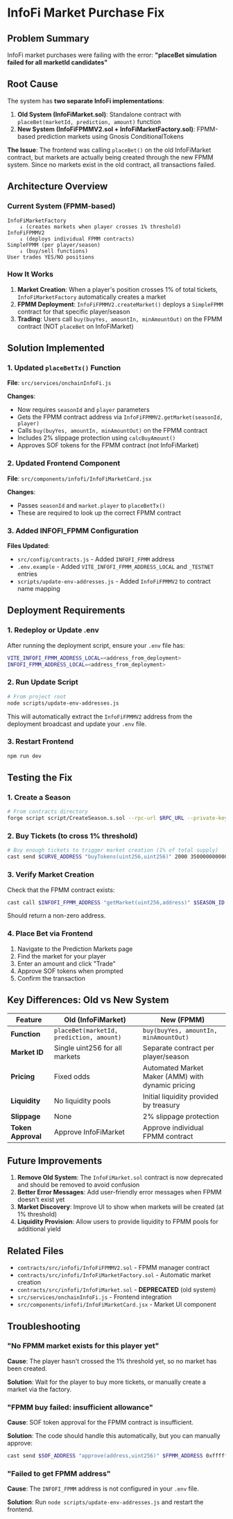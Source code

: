 # InfoFi Market Purchase Fix

## Problem Summary

InfoFi market purchases were failing with the error: **"placeBet simulation failed for all marketId candidates"**

## Root Cause

The system has **two separate InfoFi implementations**:

1. **Old System (InfoFiMarket.sol)**: Standalone contract with `placeBet(marketId, prediction, amount)` function
2. **New System (InfoFiFPMMV2.sol + InfoFiMarketFactory.sol)**: FPMM-based prediction markets using Gnosis ConditionalTokens

**The Issue**: The frontend was calling `placeBet()` on the old InfoFiMarket contract, but markets are actually being created through the new FPMM system. Since no markets exist in the old contract, all transactions failed.

## Architecture Overview

### Current System (FPMM-based)

```
InfoFiMarketFactory
    ↓ (creates markets when player crosses 1% threshold)
InfoFiFPMMV2
    ↓ (deploys individual FPMM contracts)
SimpleFPMM (per player/season)
    ↓ (buy/sell functions)
User trades YES/NO positions
```

### How It Works

1. **Market Creation**: When a player's position crosses 1% of total tickets, `InfoFiMarketFactory` automatically creates a market
2. **FPMM Deployment**: `InfoFiFPMMV2.createMarket()` deploys a `SimpleFPMM` contract for that specific player/season
3. **Trading**: Users call `buy(buyYes, amountIn, minAmountOut)` on the FPMM contract (NOT `placeBet` on InfoFiMarket)

## Solution Implemented

### 1. Updated `placeBetTx()` Function

**File**: `src/services/onchainInfoFi.js`

**Changes**:
- Now requires `seasonId` and `player` parameters
- Gets the FPMM contract address via `InfoFiFPMMV2.getMarket(seasonId, player)`
- Calls `buy(buyYes, amountIn, minAmountOut)` on the FPMM contract
- Includes 2% slippage protection using `calcBuyAmount()`
- Approves SOF tokens for the FPMM contract (not InfoFiMarket)

### 2. Updated Frontend Component

**File**: `src/components/infofi/InfoFiMarketCard.jsx`

**Changes**:
- Passes `seasonId` and `market.player` to `placeBetTx()`
- These are required to look up the correct FPMM contract

### 3. Added INFOFI_FPMM Configuration

**Files Updated**:
- `src/config/contracts.js` - Added `INFOFI_FPMM` address
- `.env.example` - Added `VITE_INFOFI_FPMM_ADDRESS_LOCAL` and `_TESTNET` entries
- `scripts/update-env-addresses.js` - Added `InfoFiFPMMV2` to contract name mapping

## Deployment Requirements

### 1. Redeploy or Update .env

After running the deployment script, ensure your `.env` file has:

```bash
VITE_INFOFI_FPMM_ADDRESS_LOCAL=<address_from_deployment>
INFOFI_FPMM_ADDRESS_LOCAL=<address_from_deployment>
```

### 2. Run Update Script

```bash
# From project root
node scripts/update-env-addresses.js
```

This will automatically extract the `InfoFiFPMMV2` address from the deployment broadcast and update your `.env` file.

### 3. Restart Frontend

```bash
npm run dev
```

## Testing the Fix

### 1. Create a Season

```bash
# From contracts directory
forge script script/CreateSeason.s.sol --rpc-url $RPC_URL --private-key $PRIVATE_KEY --broadcast
```

### 2. Buy Tickets (to cross 1% threshold)

```bash
# Buy enough tickets to trigger market creation (1% of total supply)
cast send $CURVE_ADDRESS "buyTokens(uint256,uint256)" 2000 3500000000000000000000 --rpc-url $RPC_URL --private-key $PRIVATE_KEY
```

### 3. Verify Market Creation

Check that the FPMM contract exists:

```bash
cast call $INFOFI_FPMM_ADDRESS "getMarket(uint256,address)" $SEASON_ID $PLAYER_ADDRESS --rpc-url $RPC_URL
```

Should return a non-zero address.

### 4. Place Bet via Frontend

1. Navigate to the Prediction Markets page
2. Find the market for your player
3. Enter an amount and click "Trade"
4. Approve SOF tokens when prompted
5. Confirm the transaction

## Key Differences: Old vs New System

| Feature | Old (InfoFiMarket) | New (FPMM) |
|---------|-------------------|------------|
| **Function** | `placeBet(marketId, prediction, amount)` | `buy(buyYes, amountIn, minAmountOut)` |
| **Market ID** | Single uint256 for all markets | Separate contract per player/season |
| **Pricing** | Fixed odds | Automated Market Maker (AMM) with dynamic pricing |
| **Liquidity** | No liquidity pools | Initial liquidity provided by treasury |
| **Slippage** | None | 2% slippage protection |
| **Token Approval** | Approve InfoFiMarket | Approve individual FPMM contract |

## Future Improvements

1. **Remove Old System**: The `InfoFiMarket.sol` contract is now deprecated and should be removed to avoid confusion
2. **Better Error Messages**: Add user-friendly error messages when FPMM doesn't exist yet
3. **Market Discovery**: Improve UI to show when markets will be created (at 1% threshold)
4. **Liquidity Provision**: Allow users to provide liquidity to FPMM pools for additional yield

## Related Files

- `contracts/src/infofi/InfoFiFPMMV2.sol` - FPMM manager contract
- `contracts/src/infofi/InfoFiMarketFactory.sol` - Automatic market creation
- `contracts/src/infofi/InfoFiMarket.sol` - **DEPRECATED** (old system)
- `src/services/onchainInfoFi.js` - Frontend integration
- `src/components/infofi/InfoFiMarketCard.jsx` - Market UI component

## Troubleshooting

### "No FPMM market exists for this player yet"

**Cause**: The player hasn't crossed the 1% threshold yet, so no market has been created.

**Solution**: Wait for the player to buy more tickets, or manually create a market via the factory.

### "FPMM buy failed: insufficient allowance"

**Cause**: SOF token approval for the FPMM contract is insufficient.

**Solution**: The code should handle this automatically, but you can manually approve:

```bash
cast send $SOF_ADDRESS "approve(address,uint256)" $FPMM_ADDRESS 0xffffffffffffffffffffffffffffffffffffffffffffffffffffffffffffffff --rpc-url $RPC_URL --private-key $PRIVATE_KEY
```

### "Failed to get FPMM address"

**Cause**: The `INFOFI_FPMM` address is not configured in your `.env` file.

**Solution**: Run `node scripts/update-env-addresses.js` and restart the frontend.
